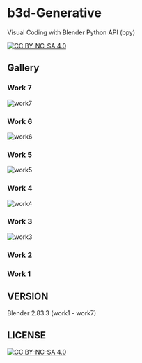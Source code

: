 # b3d-Generative
Visual Coding with Blender Python API (bpy)

[![CC BY-NC-SA 4.0][cc-by-nc-sa-shield]][cc-by-nc-sa]

## Gallery

### Work 7

![work7](https://user-images.githubusercontent.com/21966381/132883914-bc69193a-7eee-40c2-872a-d3e43d20a59e.png)

### Work 6

![work6](https://user-images.githubusercontent.com/21966381/132884220-37e36815-2f96-437b-a33b-fa922522e13e.jpg)

### Work 5

![work5](https://user-images.githubusercontent.com/21966381/132884457-a7097f55-fefb-40e9-b7c5-fea6f53c3c52.jpg)

### Work 4

![work4](https://user-images.githubusercontent.com/21966381/132887696-46724649-426d-4ebc-a2b7-f52e686274b4.jpg)

### Work 3

![work3](https://user-images.githubusercontent.com/21966381/132946018-85004925-dca5-4c89-a07a-3803d6d47906.jpg)


### Work 2

### Work 1

## VERSION

Blender 2.83.3 (work1 - work7)

## LICENSE

[![CC BY-NC-SA 4.0][cc-by-nc-sa-image]][cc-by-nc-sa]

[cc-by-nc-sa]: http://creativecommons.org/licenses/by-nc-sa/4.0/
[cc-by-nc-sa-image]: https://licensebuttons.net/l/by-nc-sa/4.0/88x31.png
[cc-by-nc-sa-shield]: https://img.shields.io/badge/License-CC%20BY--NC--SA%204.0-lightgrey.svg
